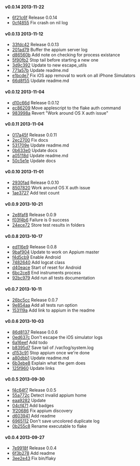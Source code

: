#### v0.0.14 2013-11-22

- [6f21c6f](https://github.com/appium/flaky/commit/6f21c6fb899628a41e5e98e2a837e376222edf5c) Release 0.0.14
- [0cf4855](https://github.com/appium/flaky/commit/0cf485536c066b85951f3ed4317ad593db8c3bf6) Fix crash on nil log


#### v0.0.13 2013-11-12

- [33fdc42](https://github.com/appium/flaky/commit/33fdc424ccf7534c13897a7c5bc1d6e7991bfa4e) Release 0.0.13
- [201ad79](https://github.com/appium/flaky/commit/201ad790dfde1abfe7984b74812346c0d058d3e0) Buffer the appium server log
- [d86560b](https://github.com/appium/flaky/commit/d86560b00a8c718c92c94fea10b43b11663720a2) Add note on checking for process existance
- [5f90fb2](https://github.com/appium/flaky/commit/5f90fb230dd36e85eb93fa0420689ab8a0ccffc8) Stop tail before starting a new one
- [3d9c392](https://github.com/appium/flaky/commit/3d9c392e8fb231f48513f8883c22d36aa66857db) Update to new escape_utils
- [771a57b](https://github.com/appium/flaky/commit/771a57b9ca2dce6f38bfcb5c3df31b31fa24cd90) Update readme.md
- [e1bcde7](https://github.com/appium/flaky/commit/e1bcde7048a40586d618e6195cbfea98b636a518) Fix iOS app removal to work on all iPhone Simulators
- [66d8f55](https://github.com/appium/flaky/commit/66d8f5570622a85200587689ed699e603dd106bb) Update readme.md


#### v0.0.12 2013-11-04

- [d10c66d](https://github.com/appium/flaky/commit/d10c66dc5a882d54a64fe70709968d856a6a932e) Release 0.0.12
- [ec86209](https://github.com/appium/flaky/commit/ec862093b64a0319c1f9bc233858e3568acbfcc1) Move applescript to the flake auth command
- [983998a](https://github.com/appium/flaky/commit/983998a4fdcf5809b24d1c18b2f48ff67c9a70db) Revert "Work around OS X auth issue"


#### v0.0.11 2013-11-04

- [017a45f](https://github.com/appium/flaky/commit/017a45ffb32663570c6e6a2f0f7943a143edaf5f) Release 0.0.11
- [2ec2700](https://github.com/appium/flaky/commit/2ec27002c339ab515edcee607f9959217f44aef8) Fix docs
- [531709e](https://github.com/appium/flaky/commit/531709e68e676d9642239ef1555ded0ff4447d82) Update readme.md
- [0b633e0](https://github.com/appium/flaky/commit/0b633e08db8c68e9dad1270235e3bf34bbcba5b7) Update docs
- [a05118d](https://github.com/appium/flaky/commit/a05118d3f723d79e15fda1dc4e90acbc00273745) Update readme.md
- [50c5e1e](https://github.com/appium/flaky/commit/50c5e1e4f7fc8d71a0762ae142c95105bed82f34) Update docs


#### v0.0.10 2013-11-01

- [2930fad](https://github.com/appium/flaky/commit/2930fad03109ef705837d72e5a2457895974f741) Release 0.0.10
- [8507820](https://github.com/appium/flaky/commit/850782043bf6f9acdc8b54d91ed2e91050c89b95) Work around OS X auth issue
- [1ae3727](https://github.com/appium/flaky/commit/1ae3727af3258adab97ec6ef72b6bbbd34360bbb) Add test count


#### v0.0.9 2013-10-21

- [2e8faf8](https://github.com/appium/flaky/commit/2e8faf8aadf71d61f327e5e587c625345b5a62d6) Release 0.0.9
- [f03f4b6](https://github.com/appium/flaky/commit/f03f4b65ae80a6b8c528aadd962c07c5460b8790) Failure is 0 success
- [24ece72](https://github.com/appium/flaky/commit/24ece72fc9554b6dd3eb94823e87694b06fe05af) Store test results in folders


#### v0.0.8 2013-10-17

- [ed116e9](https://github.com/appium/flaky/commit/ed116e92698360e9e587b27df054888efdcda3d1) Release 0.0.8
- [9baf904](https://github.com/appium/flaky/commit/9baf9045e8947beb403285e481e05e0bc6b815ee) Update to work on Appium master
- [f4d5cb9](https://github.com/appium/flaky/commit/f4d5cb9253efb89a11efdcec09c45380987b665c) Enable Android
- [7482640](https://github.com/appium/flaky/commit/748264071f5486118e0a0cbd5dda44b616ffac0a) Add logcat class
- [d40eace](https://github.com/appium/flaky/commit/d40eace48b498328e59095a3dc7d99da2fb0a904) Start of reset for Android
- [6bc2ce8](https://github.com/appium/flaky/commit/6bc2ce83672eb4cdb837985a6c120c964e479db9) End instruments process
- [92bc979](https://github.com/appium/flaky/commit/92bc97968916dbba6fbe8c256a7c6c9020f76c81) Add run all tests documentation


#### v0.0.7 2013-10-11

- [26bc5cc](https://github.com/appium/flaky/commit/26bc5cc6b43e3de7398e6d9e8c9bb615353020eb) Release 0.0.7
- [9e854aa](https://github.com/appium/flaky/commit/9e854aae8c4b7eb64afc79c3f8716944ea9667ad) Add all tests run option
- [153119a](https://github.com/appium/flaky/commit/153119a59ba6b8c1d4c2f6d6311aa87f73b1a635) Add link to appium in the readme


#### v0.0.6 2013-10-03

- [86d8137](https://github.com/appium/flaky/commit/86d8137e3f1f348be8ee76e42bea0de36280d5a5) Release 0.0.6
- [0ed637c](https://github.com/appium/flaky/commit/0ed637c213ba59d82fe72a6eb8a22567a9f06a60) Don't escape the iOS simulator logs
- [6a16eef](https://github.com/appium/flaky/commit/6a16eefde288b68a6695e2e093693c68274fb4f5) Add todo
- [b8395d7](https://github.com/appium/flaky/commit/b8395d7fc78b75a11a5517f1e6b4c8784522ecee) Save tail of /var/log/system.log
- [d153c91](https://github.com/appium/flaky/commit/d153c91d072d691d2e499b633f69f10751f8e9bd) Stop appium once we're done
- [a80dbb1](https://github.com/appium/flaky/commit/a80dbb1062ee11ad53a092c3f3f5a5796d987d84) Update readme.md
- [6b3ebe8](https://github.com/appium/flaky/commit/6b3ebe8a5ee432206c582f4b0d1e9f877d712ae3) Explain what the gem does
- [125f960](https://github.com/appium/flaky/commit/125f9608b49a8c939d74699ad3e73f743638bf57) Update links


#### v0.0.5 2013-09-30

- [f4c64f7](https://github.com/appium/flaky/commit/f4c64f721f80bc0ce6519ce3f115486cd097d4e0) Release 0.0.5
- [55a772c](https://github.com/appium/flaky/commit/55a772c264c4ead55487f0daf839ea8e307db483) Detect invalid appium home
- [eaa9282](https://github.com/appium/flaky/commit/eaa9282a073d19c56b7e33612c157adab5c7d242) Update
- [04cf471](https://github.com/appium/flaky/commit/04cf471799ff02174403739849062d4d9db234e8) Add badges
- [1f20686](https://github.com/appium/flaky/commit/1f20686c84e81408c87bce41d51e6381205bf3b4) Fix appium discovery
- [d603941](https://github.com/appium/flaky/commit/d603941210edd806638abca243163cc74eb779bf) Add readme
- [6965112](https://github.com/appium/flaky/commit/69651128a79cd06674547f9f92e9acd76a4f9a4a) Don't save uncolored duplicate log
- [0b255c8](https://github.com/appium/flaky/commit/0b255c82e90070fe64ba3e4001c93111f83b7725) Rename executable to flake


#### v0.0.4 2013-09-27

- [7e9918f](https://github.com/appium/flaky/commit/7e9918f5a5dbf7027e448e177780be68857d11fa) Release 0.0.4
- [6f3b278](https://github.com/appium/flaky/commit/6f3b27864a7a82554ef228806bfd3e3b1c69b9d0) Add readme
- [3ee2e43](https://github.com/appium/flaky/commit/3ee2e43723a390d220656e128503f4e0ddd9c738) Fix bin/flaky